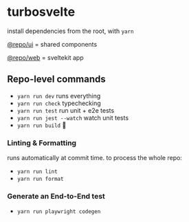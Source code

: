# turbosvelte

install dependencies from the root, with `yarn`

[@repo/ui](./workspaces/ui/) = shared components

[@repo/web](./workspaces/web/) = sveltekit app

## Repo-level commands

- `yarn run dev` runs everything
- `yarn run check` typechecking
- `yarn run test` run unit + e2e tests
- `yarn run jest --watch` watch unit tests
- `yarn run build` 🤷

### Linting & Formatting

runs automatically at commit time.
to process the whole repo:

- `yarn run lint`
- `yarn run format`

### Generate an End-to-End test

- `yarn run playwright codegen`
